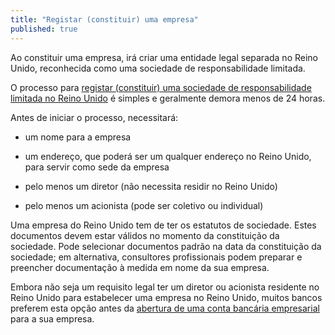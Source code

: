 ```yaml
---
title: "Registar (constituir) uma empresa"
published: true
---
```

Ao constituir uma empresa, irá criar uma entidade legal separada no Reino Unido, reconhecida como uma sociedade de responsabilidade limitada.

O processo para [registar (constituir) uma sociedade de responsabilidade limitada no Reino Unido](https://www.gov.uk/register-a-company-online) é simples e geralmente demora menos de 24 horas.
 
Antes de iniciar o processo, necessitará:

- um nome para a empresa

- um endereço, que poderá ser um qualquer endereço no Reino Unido, para servir como sede da empresa

- pelo menos um diretor (não necessita residir no Reino Unido)

- pelo menos um acionista (pode ser coletivo ou individual)
 
Uma empresa do Reino Unido tem de ter os estatutos de sociedade. Estes documentos devem estar válidos no momento da constituição da sociedade. Pode selecionar documentos padrão na data da constituição da sociedade; em alternativa, consultores profissionais podem preparar e preencher documentação à medida em nome da sua empresa.

Embora não seja um requisito legal ter um diretor ou acionista residente no Reino Unido para estabelecer uma empresa no Reino Unido, muitos bancos preferem esta opção antes da [abertura de uma conta bancária empresarial](/br/setup-guide/open-a-business-account/) para a sua empresa.

